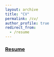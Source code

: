 ```yaml
---
layout: archive
title: "CV"
permalink: /cv/
author_profile: true
redirect_from:
  - /resume
---
```


### [Resume](../files/wen_bruce_resume_Apr2024.pdf)